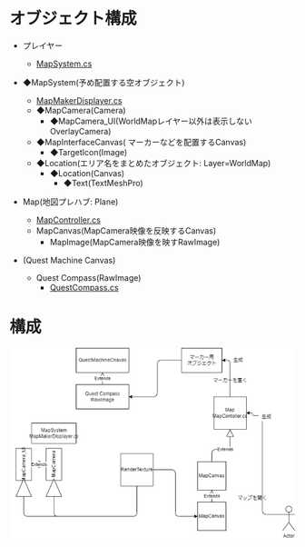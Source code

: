 # オブジェクト構成
- プレイヤー
  - [MapSystem.cs](./MapSystem.cs)

- ◆MapSystem(予め配置する空オブジェクト)
  - [MapMakerDisplayer.cs](./MapMakerDisplayer.cs)
  - ◆MapCamera(Camera)
    - ◆MapCamera_UI(WorldMapレイヤー以外は表示しないOverlayCamera)
  - ◆MapInterfaceCanvas( マーカーなどを配置するCanvas)
    - ◆TargetIcon(Image)
  - ◆Location(エリア名をまとめたオブジェクト: Layer=WorldMap)
    - ◆Location(Canvas)
      - ◆Text(TextMeshPro)

- Map(地図プレハブ: Plane)
  - [MapController.cs](./MapController.cs)
  - MapCanvas(MapCamera映像を反映するCanvas)
    - MapImage(MapCamera映像を映すRawImage)

- (Quest Machine Canvas)
  - Quest Compass(RawImage)
    - [QuestCompass.cs](./QuestCompass.cs)

# 構成
![構成](./Mecanism.png)